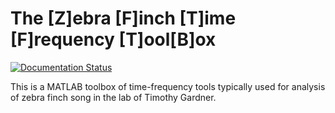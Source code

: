# The [Z]ebra [F]inch [T]ime [F]requency [T]ool[B]ox

[![Documentation Status](https://readthedocs.org/projects/gardnerlab-experiments/badge/?version=latest)](http://gardnerlab-experiments.readthedocs.org/en/latest/?badge=latest)

This is a MATLAB toolbox of time-frequency tools typically used for analysis of zebra finch song in the lab of Timothy Gardner.

